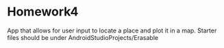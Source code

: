 # Homework4
App that allows for user input to locate a place and plot it in a map.
Starter files should be under AndroidStudioProjects/Erasable
